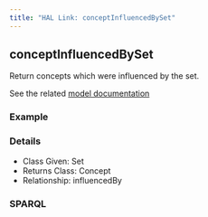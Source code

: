 ```yaml
---
title: "HAL Link: conceptInfluencedBySet"
---
```


## conceptInfluencedBySet

Return concepts which were influenced by the set.

See the related [model documentation](/model/concept/#creation-and-influences)

### Example




### Details

* Class Given: Set
* Returns Class: Concept
* Relationship: influencedBy


### SPARQL
```

```

